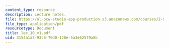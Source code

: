 ```yaml
---
content_type: resource
description: Lecture notes.
file: https://ol-ocw-studio-app-production.s3.amazonaws.com/courses/2-997-decision-making-in-large-scale-systems-spring-2004/3154a1a393c870d0128e5a3e62579a8b_lec_10_v1.pdf
file_type: application/pdf
resourcetype: Document
title: lec_10_v1.pdf
uid: 3154a1a3-93c8-70d0-128e-5a3e62579a8b
---
```

